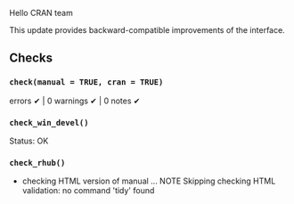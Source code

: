 Hello CRAN team

This update provides backward-compatible improvements of the interface.

## Checks

### `check(manual = TRUE, cran = TRUE)`

 errors ✔ | 0 warnings ✔ | 0 notes ✔

### `check_win_devel()`

Status: OK

### `check_rhub()`

* checking HTML version of manual ... NOTE
Skipping checking HTML validation: no command 'tidy' found


